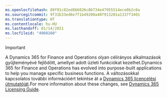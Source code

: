 ```yaml
---
ms.openlocfilehash: 89f91c82ed866026c86734e47955514ece0b2c0a
ms.sourcegitcommit: 9f31b33ed6e7f1b49200a407913201a1337f3401
ms.translationtype: HT
ms.contentlocale: hu-HU
ms.lasthandoff: 01/14/2021
ms.locfileid: "4960160"
---
```

> [!IMPORTANT]
> <span data-ttu-id="6a6fe-101">A Dynamics 365 for Finance and Operations olyan célirányos alkalmazások gyűjteményévé fejlődött, amellyel adott üzleti funkciókat kezelhet.</span><span class="sxs-lookup"><span data-stu-id="6a6fe-101">Dynamics 365 for Finance and Operations has evolved into purpose-built applications to help you manage specific business functions.</span></span> <span data-ttu-id="6a6fe-102">A változásokkal kapcsolatos további információért tekintse át a [Dynamics 365 licencelési útmutatóját](https://go.microsoft.com/fwlink/p/?LinkId=866544).</span><span class="sxs-lookup"><span data-stu-id="6a6fe-102">For more information about these changes, see [Dynamics 365 Licensing Guide](https://go.microsoft.com/fwlink/p/?LinkId=866544).</span></span>
 
